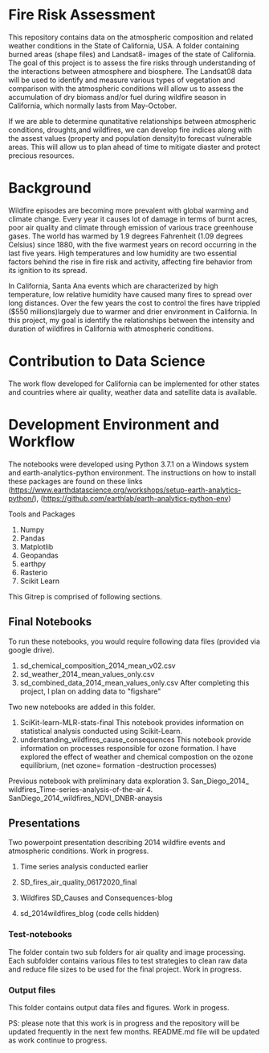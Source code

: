 # Fire Risk Assessment
This repository contains data on the atmospheric composition and related weather conditions in the State of California, USA.  A folder containing burned areas (shape files) and Landsat8- images of the state of California.
The goal of this project is to assess the fire risks through understanding of the interactions between atmosphere and biosphere. The Landsat08 data will be used to identify and measure various types of vegetation and comparison with the atmospheric conditions will allow us to assess the accumulation of dry biomass and/or fuel during wildfire season in California, which normally lasts from May-October.

If we are able to determine qunatitative relationships between atmospheric conditions, droughts,and wildfires, we can develop fire indices along with the assest values (property and population density)to forecast vulnerable areas. This will allow us to plan ahead of time to mitigate diaster and protect precious resources. 

# Background
Wildfire episodes are becoming more prevalent with global warming and climate change. Every year it causes lot of damage in terms of burnt acres, poor air quality and climate through emission of various trace greenhouse gases.
The world has warmed by 1.9 degrees Fahrenheit (1.09 degrees Celsius) since 1880, with the five warmest years on record occurring in the last five years. High temperatures and low humidity are two essential factors behind the rise in fire risk and activity, affecting fire behavior from its ignition to its spread.

In California, Santa Ana events which are characterized by high temperature, low relative humidity have caused many fires to spread over long distances. Over the few years the cost to control the fires have trippled ($550 millions)largely due to warmer and drier environment in California. In this project, my goal is identify the relationships between the intensity and duration of wildfires in California with atmospheric conditions.
# Contribution to Data Science
The work flow developed for California can be implemented for other states and countries where air quality, weather data and satellite data is available. 

 # Development Environment and Workflow
The notebooks were developed using Python 3.7.1 on a Windows system and earth-analytics-python environment. The instructions on how to install these packages are found on these links 
(https://www.earthdatascience.org/workshops/setup-earth-analytics-python/),
(https://github.com/earthlab/earth-analytics-python-env)

 Tools and Packages
1. Numpy
2. Pandas
3. Matplotlib
4. Geopandas
5. earthpy
6. Rasterio
7. Scikit Learn

This Gitrep is comprised of following sections.

## Final Notebooks
To run these notebooks, you would require following data files (provided via google drive). 
1. sd_chemical_composition_2014_mean_v02.csv
2. sd_weather_2014_mean_values_only.csv
3. sd_combined_data_2014_mean_values_only.csv
After completing this project, I plan on adding data to "figshare"

Two new notebooks are added in this folder.
1. SciKit-learn-MLR-stats-final
This notebook provides information on statistical analysis conducted using Scikit-Learn.
2. understanding_wildfires_cause_consequences
This notebook provide information on processes responsible for ozone formation. 
I have explored the effect of weather and chemical compostion on the ozone equilibrium,
(net ozone= formation -destruction processes) 

Previous notebook with preliminary data exploration
3. San_Diego_2014_ wildfires_Time-series-analysis-of-the-air
4. SanDiego_2014_wildfires_NDVI_DNBR-anaysis

## Presentations
Two powerpoint presentation describing 2014 wildfire events and atmospheric conditions. Work in progress.
1. Time series analysis conducted earlier
2. SD_fires_air_quality_06172020_final

3. Wildfires SD_Causes and Consequences-blog
4. sd_2014wildfires_blog (code cells hidden)

### Test-notebooks
The folder contain two sub folders for air quality and image processing. Each subfolder contains various files to test strategies to clean raw data and reduce file sizes to be used for the final project. Work in progress.

### Output files
This folder contains output data files and figures. Work in progess. 

PS: please note that this work is in progress and the repository will be updated frequently in the next few months. README.md file will be updated as work continue to progress.


